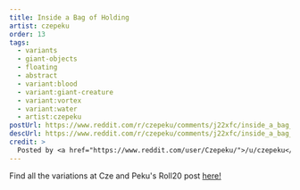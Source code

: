 ```yaml
---
title: Inside a Bag of Holding
artist: czepeku
order: 13
tags:
  - variants
  - giant-objects
  - floating
  - abstract
  - variant:blood
  - variant:giant-creature
  - variant:vortex
  - variant:water
  - artist:czepeku
postUrl: https://www.reddit.com/r/czepeku/comments/j22xfc/inside_a_bag_of_holding_55x55/
descUrl: https://www.reddit.com/r/czepeku/comments/j22xfc/inside_a_bag_of_holding_55x55/g72tzhg/
credit: >
  Posted by <a href="https://www.reddit.com/user/Czepeku/">/u/czepeku</a> to <a href="https://www.reddit.com/r/czepeku/">/r/czepeku</a> in Sep, 2020. <br/> Please support the artist on <a href="https://www.patreon.com/czepeku/posts">Patreon</a> and <a href="https://marketplace.roll20.net/browse/publisher/327/czepeku">Roll20</a>, as well as follow them on <a href="https://twitter.com/czepeku">Twitter</a>, <a href="https://www.artstation.com/czepeku">ArtStation</a>
---
```

Find all the variations at Cze and Peku's Roll20 post <a href="https://marketplace.roll20.net/browse/set/7855/bag-of-wonders-battle-maps" title="Bag of Wonders Battle Maps by Czepeku on Roll20">here!</a>
